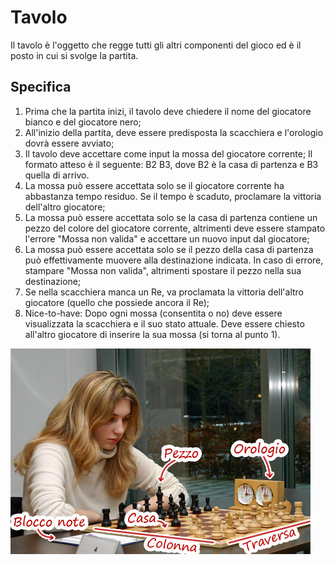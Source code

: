 # Tavolo
Il tavolo è l'oggetto che regge tutti gli altri componenti del gioco ed è il posto in cui si svolge la partita.

## Specifica

1. Prima che la partita inizi, il tavolo deve chiedere il nome del giocatore bianco e del giocatore nero;
2. All'inizio della partita, deve essere predisposta la scacchiera e l'orologio dovrà essere avviato;
3. Il tavolo deve accettare come input la mossa del giocatore corrente; Il formato atteso è il seguente: B2 B3, dove B2 è la casa di partenza e B3 quella di arrivo.
4. La mossa può essere accettata solo se il giocatore corrente ha abbastanza tempo residuo. Se il tempo è scaduto, proclamare la vittoria dell'altro giocatore;
5. La mossa può essere accettata solo se la casa di partenza contiene un pezzo del colore del giocatore corrente, altrimenti deve essere stampato l'errore "Mossa non valida" e accettare un nuovo input dal giocatore;
6. La mossa può essere accettata solo se il pezzo della casa di partenza può effettivamente muovere alla destinazione indicata. In caso di errore, stampare "Mossa non valida", altrimenti spostare il pezzo nella sua destinazione;
7. Se nella scacchiera manca un Re, va proclamata la vittoria dell'altro giocatore (quello che possiede ancora il Re);
8. Nice-to-have: Dopo ogni mossa (consentita o no) deve essere visualizzata la scacchiera e il suo stato attuale. Deve essere chiesto all'altro giocatore di inserire la sua mossa (si torna al punto 1).

![Blocco note](../Immagini/tavolo.jpg)
